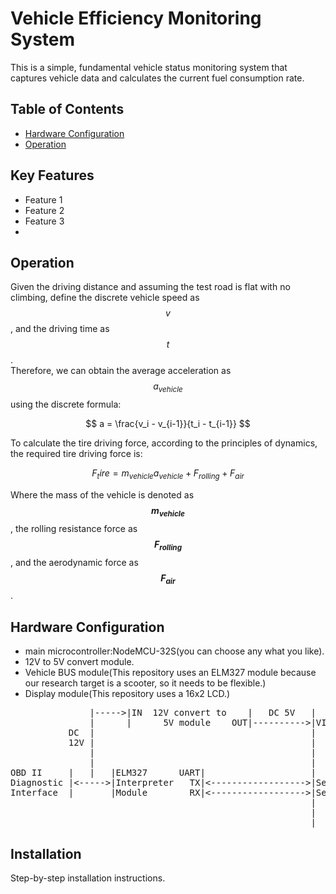 # Vehicle Efficiency Monitoring System

This is a simple, fundamental vehicle status monitoring system that captures vehicle data and calculates the current fuel consumption rate.

## Table of Contents

- [Hardware Configuration](#hardware-configuration)
- [Operation](#operation)



## Key Features

- Feature 1
- Feature 2
- Feature 3
- 

## Operation
Given the driving distance and assuming the test road is flat with no climbing, define the discrete vehicle speed as $$v$$  , and the driving time as $$t$$  .   
Therefore, we can obtain the average acceleration as $$a_{vehicle}$$ using the discrete formula:  

$$
a = \frac{v_i - v_{i-1}}{t_i - t_{i-1}}
$$  

To calculate the tire driving force, according to the principles of dynamics, the required tire driving force is:

$$
F_tire = m_{vehicle}a_{vehicle}+F_{rolling}+F_{air}
$$  

Where the mass of the vehicle is denoted as **$$m_{vehicle}$$**  , the rolling resistance force as **$$F_{rolling}$$**  , and the aerodynamic force as **$$F_{air}$$**  .



## Hardware Configuration
  * main microcontroller:NodeMCU-32S(you can choose any what you like).
  * 12V to 5V convert module.
  * Vehicle BUS module(This repository uses an ELM327 module because our research target is a scooter, so it needs to be flexible.)
  * Display module(This repository uses a 16x2 LCD.)

<pre>
               |----->|IN  12V convert to    |   DC 5V   |                      |
               |      |      5V module    OUT|---------->|VIN         N         |
           DC  |                                         |            o         |   
           12V |                                         |            d         |    >-------->|VCC                  |
               |                                         |            e      SCL|------------->|SCL  16X2 LCD display|
               |                                         |            M      SDA|------------->|SDA  I2C protocol    |
OBD II     |   |   |ELM327      UART|                    |            C         |    >-------->|Gnd                  |
Diagnostic |<----->|Interpreter   TX|<------------------>|Serial1.RX  U         |
Interface  |       |Module        RX|<------------------>|Serial1.TX  -         |
                                                         |            3         |
                                                         |            2         |
                                                         |            S         |
</pre>                                                   




## Installation

Step-by-step installation instructions.

